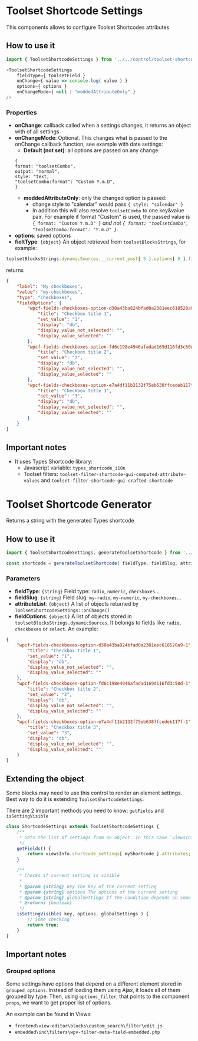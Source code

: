 # Toolset Shortcode Settings

This components allows to configure Toolset Shortcodes attributes

## How to use it

```javascript
import { ToolsetShortcodeSettings } from '../../control/toolset-shortcode-settings';

<ToolsetShortcodeSettings
	fieldType={ toolsetField }
	onChange={ value => console.log( value ) }
	options={ options }
	onChangeMode={ null | "moddedAttributeOnly" }
/>
```

### Properties

- **onChange**: callback called when a settings changes, it returns an object with of all settings
- **onChangeMode**: Optional. This changes what is passed to the onChange callback function, see example with date settings:
	- **Default (not set)**: all options are passed on any change:
	```
	{
	format: "toolsetCombo",
	output: "normal",
	style: "text,
	"toolsetCombo:format": "Custom Y.m.D",
	}
	```
	- **moddedAttributeOnly**: only the changed option is passed:
		- change style to "calendar" would pass `{ style: "calendar" }`
		- In addition this will also resolve `toolsetCombo` to one key&value pair. For example if format "Custom" is used, the passed value is `{ format: "Custom Y.m.D" }` *and not `{ format: "toolsetCombo", "toolsetCombo:format": "Y.m.D" }`.*
- **options**: saved options
- **fieltType**: `{object}` An object retrieved from `toolsetBlocksStrings`, for example:
```javascript
toolsetBlocksStrings.dynamicSources.__current_post[ 5 ].options[ 0 ].fields
```
returns
```json
{
	"label": "My checkboxes",
	"value": "my-checkboxes",
	"type": "checkboxes",
	"fieldOptions": {
		"wpcf-fields-checkboxes-option-d30a43ba824bfad0a2381eec618528a9-1": {
			"title": "Checkbox title 1",
			"set_value": "1",
			"display": "db",
			"display_value_not_selected": "",
			"display_value_selected": ""
		},
		"wpcf-fields-checkboxes-option-fd6c198e4946afadad169d116fd3c50d-1": {
			"title": "Checkbox title 2",
			"set_value": "2",
			"display": "db",
			"display_value_not_selected": "",
			"display_value_selected": ""
		},
		"wpcf-fields-checkboxes-option-e7a4df11b2132f75eb638ffcedeb117f-1": {
			"title": "Checkbox title 3",
			"set_value": "3",
			"display": "db",
			"display_value_not_selected": "",
			"display_value_selected": ""
		}
	}
}
```

## Important notes

- It uses Types Shortcode library:
  - Javascript variable: `types_shortcode_i18n`
  - Toolset filters: `toolset-filter-shortcode-gui-computed-attribute-values` and `toolset-filter-shortcode-gui-crafted-shortcode`

# Toolset Shortcode Generator

Returns a string with the generated Types shortcode

## How to use it

```javascript
import { ToolsetShortcodeSettings, generateToolsetShortcode } from '../../control/toolset-shortcode-settings';

const shortcode = generateToolsetShortcode( fieldType, fieldSlug, attributeList, fieldOptions );
```

### Parameters

- **fieldType**: `{string}` Field type: `radio`, `numeric`, `checkboxes`...
- **fieldSlug**: `{string}` Field slug: `my-radio`, `my-numeric`, `my-checkboxes`...
- **attributeList**: `{object}` A list of objects returned by `ToolsetShortcodeSettings::onChange()`
- **fieldOptions**: `{object}` A list of objects stored in `toolsetBlocksStrings.dynamicSources`. It belongs to fields like `radio`, `checkboxes` or `select`. An example:
```json
{
	"wpcf-fields-checkboxes-option-d30a43ba824bfad0a2381eec618528a9-1": {
		"title": "Checkbox title 1",
		"set_value": "1",
		"display": "db",
		"display_value_not_selected": "",
		"display_value_selected": ""
	},
	"wpcf-fields-checkboxes-option-fd6c198e4946afadad169d116fd3c50d-1": {
		"title": "Checkbox title 2",
		"set_value": "2",
		"display": "db",
		"display_value_not_selected": "",
		"display_value_selected": ""
	},
	"wpcf-fields-checkboxes-option-e7a4df11b2132f75eb638ffcedeb117f-1": {
		"title": "Checkbox title 3",
		"set_value": "3",
		"display": "db",
		"display_value_not_selected": "",
		"display_value_selected": ""
	}
}
```

## Extending the object

Some blocks may need to use this control to render an element settings. Best way to do it is extending `ToolsetShortcodeSettings`.

There are 2 important methods you need to know: `getFields` and `isSettingVisible`

```javascript
class ShortcodeSettings extends ToolsetShortcodeSettings {
	/**
	 * Gets the list of settings from an object. In this case `viewsInfo` is used in Views Editor block
	 */
	getFields() {
		return viewsInfo.shortcode_settings[ myShortcode ].attributes;
	}

	/**
	 * Checks if current setting is visible
	 *
	 * @param {string} key The key of the current setting
	 * @param {string} options The options of the current setting
	 * @param {string} globalSettings If the condition depends on some other setting
	 * @returns {boolean}
	 */
	isSettingVisible( key, options, globalSettings ) {
		// Some checking
		return true;
	}
}
```

## Important notes

### Grouped options

Some settings have options that depend on a different element stored in `grouped_options`. Instead of loading them using Ajax, it loads all of them grouped by type. Then, using `options_filter`, that points to the component `props`, we want to get proper list of options.

An example can be found in Views:
- `frontend\view-editor\blocks\custom_search\filter\edit.js`
- `embedded\inc\filters\wpv-filter-meta-field-embedded.php`
